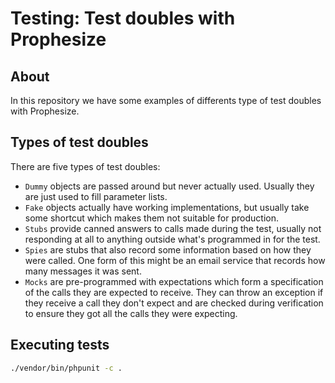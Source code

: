 # Testing: Test doubles with Prophesize

## About

In this repository we have some examples of differents type of test doubles with Prophesize. 

## Types of test doubles

There are five types of test doubles:

- `Dummy` objects are passed around but never actually used. Usually they are just used to fill parameter lists.
- `Fake`  objects actually have working implementations, but usually take some shortcut which makes them not suitable for production.
- `Stubs` provide canned answers to calls made during the test, usually not responding at all to anything outside what's programmed in for the test.
- `Spies` are stubs that also record some information based on how they were called. One form of this might be an email service that records how many messages it was sent.
- `Mocks` are pre-programmed with expectations which form a specification of the calls they are expected to receive. They can throw an exception if they receive a call they don't expect and are checked during verification to ensure they got all the calls they were expecting.

## Executing tests

```bash
./vendor/bin/phpunit -c .
```